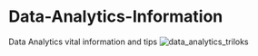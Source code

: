 # Data-Analytics-Information
Data Analytics vital information and tips
![data_analytics_triloks](https://user-images.githubusercontent.com/102169299/187761266-5167f27b-9382-471a-aea1-3ff107c80dd1.jpg)

